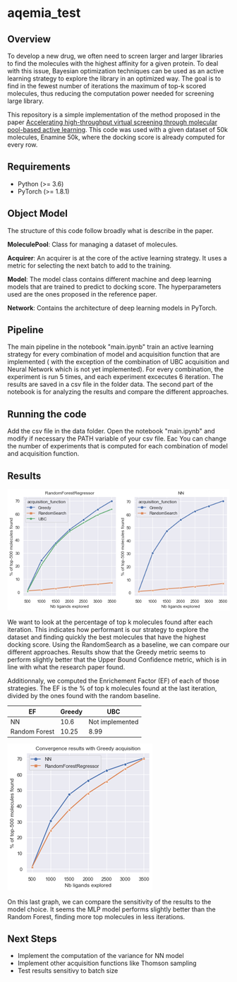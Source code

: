 # aqemia_test

## Overview
To develop a new drug, we often need to screen larger and larger libraries to find the molecules with the highest affinity for a given protein. To deal with this issue, Bayesian optimization techniques can be used as an active learning strategy to explore the library in an optimized way.
The goal is to find in the fewest number of iterations the maximum of top-k scored molecules, thus reducing the computation power needed for screening large library.

This repository is a simple implementation of the method proposed in the paper [Accelerating high-throughput virtual screening through molecular pool-based active learning](https://arxiv.org/abs/2012.07127). This code was used with a given dataset of 50k molecules, Enamine 50k, where the docking score is already computed for every row.

## Requirements
- Python (>= 3.6)
- PyTorch (>= 1.8.1)

## Object Model

The structure of this code follow broadly what is describe in the paper.

**MoleculePool**: Class for managing a dataset of molecules. 

**Acquirer**: An acquirer is at the core of the active learning strategy. It uses a metric for selecting the next batch to add to the training.

**Model**: The model class contains different machine and deep learning models that are trained to predict to docking score. The hyperparameters used are the ones proposed in the reference paper.

**Network**: Contains the architecture of deep learning models in PyTorch.

## Pipeline

The main pipeline in the notebook "main.ipynb" train an active learning strategy for every combination of model and acquisition function that are implemented ( with the exception of the combination of UBC acquisition and Neural Network which is not yet implemented).
For every combination, the experiment is run 5 times, and each experiment excecutes 6 iteration.
The results are saved in a csv file in the folder data.
The second part of the notebook is for analyzing the results and compare the different approaches.


## Running the code

Add the csv file in the data folder. Open the notebook "main.ipynb" and modify if necessary the PATH variable of your csv file.
Eac
You can change the number of experiments that is computed for each combination of model and acquisition function.

## Results
![Results for each combination](figures/plot_acquisition.png)

We want to look at the percentage of top k molecules found after each iteration. This indicates how performant is our strategy to explore the dataset and finding quickly the best molecules that have the highest docking score.
Using the RandomSearch as a baseline, we can compare our different approaches.
Results show that the Greedy metric seems to perform slightly better that the Upper Bound Confidence metric, which is in line with what the research paper found.

Additionnaly, we computed the Enrichement Factor (EF) of each of those strategies. The EF is the % of top k molecules found at the last iteration, divided by the ones found with the random baseline.

|    EF   | Greedy | UBC |
|-------|------|------|
| NN |    10.6  |    Not implemented  |
|  Random Forest |    10.25  |   8.99   |


![Random Forest vs NN on the Greedy Approach](figures/rf_vs_nn.png)

On this last graph, we can compare the sensitivity of the results to the model choice. It seems the MLP model performs slightly better than the Random Forest, finding more top molecules in less iterations.

## Next Steps

* Implement the computation of the variance for NN model
* Implement other acquisition functions like Thomson sampling
* Test results sensitivy to batch size
